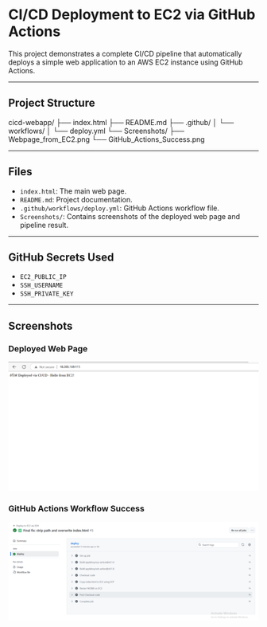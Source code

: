 # CI/CD Deployment to EC2 via GitHub Actions

This project demonstrates a complete CI/CD pipeline that automatically deploys a simple web application to an AWS EC2 instance using GitHub Actions.

---

## Project Structure
cicd-webapp/
├── index.html
├── README.md
├── .github/
│ └── workflows/
│ └── deploy.yml
└── Screenshots/
├── Webpage_from_EC2.png
└── GitHub_Actions_Success.png

---

## Files

- `index.html`: The main web page.
- `README.md`: Project documentation.
- `.github/workflows/deploy.yml`: GitHub Actions workflow file.
- `Screenshots/`: Contains screenshots of the deployed web page and pipeline result.

---

## GitHub Secrets Used

- `EC2_PUBLIC_IP`
- `SSH_USERNAME`
- `SSH_PRIVATE_KEY`

---

## Screenshots

### Deployed Web Page

![Web Output](Screenshots/Webpage_from_EC2.png)

### GitHub Actions Workflow Success

![CI/CD Pipeline](Screenshots/GitHub_Actions_Success.png)
